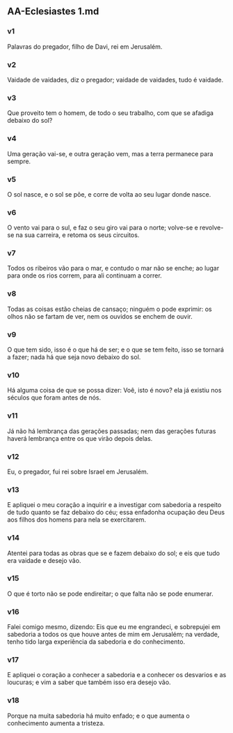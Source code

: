 ## AA-Eclesiastes 1.md
### v1
 Palavras do pregador, filho de Davi, rei em Jerusalém.
### v2
 Vaidade de vaidades, diz o pregador; vaidade de vaidades, tudo é vaidade.
### v3
 Que proveito tem o homem, de todo o seu trabalho, com que se afadiga debaixo do sol?
### v4
 Uma geração vai-se, e outra geração vem, mas a terra permanece para sempre.
### v5
 O sol nasce, e o sol se põe, e corre de volta ao seu lugar donde nasce.
### v6
 O vento vai para o sul, e faz o seu giro vai para o norte; volve-se e revolve-se na sua carreira, e retoma os seus circuitos.
### v7
 Todos os ribeiros vão para o mar, e contudo o mar não se enche; ao lugar para onde os rios correm, para ali continuam a correr.
### v8
 Todas as coisas estão cheias de cansaço; ninguém o pode exprimir: os olhos não se fartam de ver, nem os ouvidos se enchem de ouvir.
### v9
 O que tem sido, isso é o que há de ser; e o que se tem feito, isso se tornará a fazer; nada há que seja novo debaixo do sol.
### v10
 Há alguma coisa de que se possa dizer: Voê, isto é novo? ela já existiu nos séculos que foram antes de nós.
### v11
 Já não há lembrança das gerações passadas; nem das gerações futuras haverá lembrança entre os que virão depois delas.
### v12
 Eu, o pregador, fui rei sobre Israel em Jerusalém.
### v13
 E apliquei o meu coração a inquirir e a investigar com sabedoria a respeito de tudo quanto se faz debaixo do céu; essa enfadonha ocupação deu Deus aos filhos dos homens para nela se exercitarem.
### v14
 Atentei para todas as obras que se e fazem debaixo do sol; e eis que tudo era vaidade e desejo vão.
### v15
 O que é torto não se pode endireitar; o que falta não se pode enumerar.
### v16
 Falei comigo mesmo, dizendo: Eis que eu me engrandeci, e sobrepujei em sabedoria a todos os que houve antes de mim em Jerusalém; na verdade, tenho tido larga experiência da sabedoria e do conhecimento.
### v17
 E apliquei o coração a conhecer a sabedoria e a conhecer os desvarios e as loucuras; e vim a saber que também isso era desejo vão.
### v18
 Porque na muita sabedoria há muito enfado; e o que aumenta o conhecimento aumenta a tristeza.
